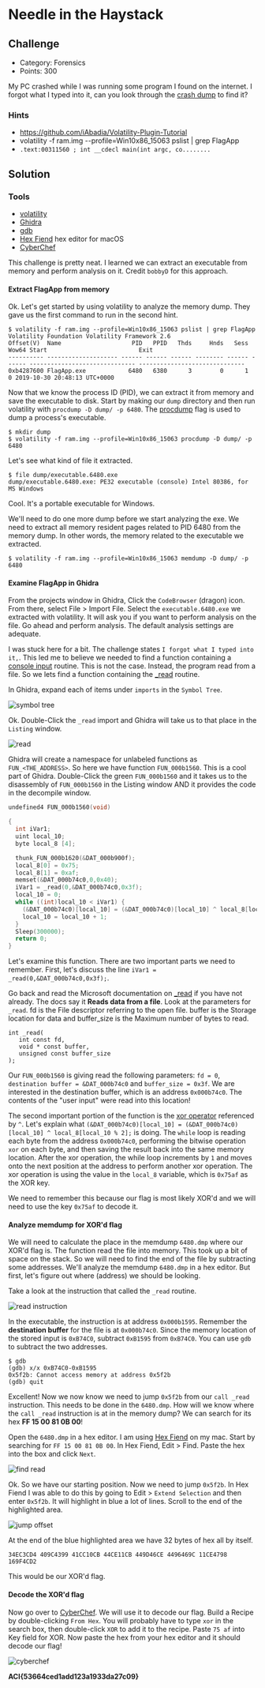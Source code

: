# Needle in the Haystack

## Challenge
* Category: Forensics
* Points: 300

My PC crashed while I was running some program I found on the internet. I forgot what I typed into it, can you look through the [crash dump](https://challenge.acictf.com/static/a409cf13135a1865937dd37c69a81905/ram.img.tar.gz) to find it?

### Hints
* https://github.com/iAbadia/Volatility-Plugin-Tutorial
* volatility -f ram.img --profile=Win10x86_15063 pslist | grep FlagApp
* `.text:00311560 ; int __cdecl main(int argc, co........`


## Solution

### Tools
* [volatility](https://www.volatilityfoundation.org/)
* [Ghidra](https://ghidra-sre.org/)
* [gdb](https://www.gnu.org/software/gdb/)
* [Hex Fiend](https://ridiculousfish.com/hexfiend/) hex editor for macOS
* [CyberChef](https://gchq.github.io/CyberChef/)


This challenge is pretty neat. I learned we can extract an executable from memory and perform analysis on it. Credit `bobbyD` for this approach.


#### Extract FlagApp from memory

Ok. Let's get started by using volatility to analyze the memory dump. They gave us the first command to run in the second hint.

```
$ volatility -f ram.img --profile=Win10x86_15063 pslist | grep FlagApp
Volatility Foundation Volatility Framework 2.6
Offset(V)  Name                    PID   PPID   Thds     Hnds   Sess  Wow64 Start                          Exit
---------- -------------------- ------ ------ ------ -------- ------ ------ ------------------------------ ------------------------------
0xb4287600 FlagApp.exe            6480   6380      3        0      1      0 2019-10-30 20:48:13 UTC+0000
```

Now that we know the process ID (PID), we can extract it from memory and save the executable to disk. Start by making our `dump` directory and then run volatility with `procdump -D dump/ -p 6480`. The [procdump](https://github.com/volatilityfoundation/volatility/wiki/Command-Reference#procdump) flag is used to dump a process's executable.  

```
$ mkdir dump
$ volatility -f ram.img --profile=Win10x86_15063 procdump -D dump/ -p 6480
```

Let's see what kind of file it extracted.

```
$ file dump/executable.6480.exe
dump/executable.6480.exe: PE32 executable (console) Intel 80386, for MS Windows
```

Cool. It's a portable executable for Windows.

We'll need to do one more dump before we start analyzing the exe. We need to extract all memory resident pages related to PID 6480 from the memory dump. In other words, the memory related to the executable we extracted.

```
$ volatility -f ram.img --profile=Win10x86_15063 memdump -D dump/ -p 6480
```

#### Examine FlagApp in Ghidra

From the projects window in Ghidra, Click the `CodeBrowser` (dragon) icon. From there, select File > Import File. Select the `executable.6480.exe` we extracted with volatility. It will ask you if you want to perform analysis on the file. Go ahead and perform analysis. The default analysis settings are adequate.

I was stuck here for a bit. The challenge states `I forgot what I typed into it,`. This led me to believe we needed to find a function containing a [console input](https://docs.microsoft.com/en-us/cpp/c-runtime-library/console-and-port-i-o?view=vs-2019) routine. This is not the case. Instead, the program read from a file. So we lets find a function containing the [_read](https://docs.microsoft.com/en-us/cpp/c-runtime-library/reference/read?view=vs-2019) routine.

In Ghidra, expand each of items under `imports` in the `Symbol Tree`.

![symbol tree](images/symbol_tree.png)

Ok. Double-Click the `_read` import and Ghidra will take us to that place in the `Listing` window.

![read](images/read.png)

Ghidra will create a namespace for unlabeled functions as `FUN_<THE_ADDRESS>`. So here we have function `FUN_000b1560`. This is a cool part of Ghidra. Double-Click the green `FUN_000b1560` and it takes us to the disassembly of `FUN_000b1560` in the Listing window AND it provides the code in the decompile window.

```c
undefined4 FUN_000b1560(void)

{
  int iVar1;
  uint local_10;
  byte local_8 [4];

  thunk_FUN_000b1620(&DAT_000b900f);
  local_8[0] = 0x75;
  local_8[1] = 0xaf;
  memset(&DAT_000b74c0,0,0x40);
  iVar1 = _read(0,&DAT_000b74c0,0x3f);
  local_10 = 0;
  while ((int)local_10 < iVar1) {
    (&DAT_000b74c0)[local_10] = (&DAT_000b74c0)[local_10] ^ local_8[local_10 % 2];
    local_10 = local_10 + 1;
  }
  Sleep(300000);
  return 0;
}
```

Let's examine this function. There are two important parts we need to remember. First, let's discuss the line `iVar1 = _read(0,&DAT_000b74c0,0x3f);`.

Go back and read the Microsoft documentation on [_read](https://docs.microsoft.com/en-us/cpp/c-runtime-library/reference/read?view=vs-2019) if you have not already. The docs say it **Reads data from a file**. Look at the parameters for `_read`. fd is the File descriptor referring to the open file. buffer is the Storage location for data and buffer_size is the Maximum number of bytes to read.

```
int _read(
   int const fd,
   void * const buffer,
   unsigned const buffer_size
);
```

Our `FUN_000b1560` is giving read the following parameters: `fd = 0`, `destination buffer = &DAT_000b74c0` and `buffer_size = 0x3f`. We are interested in the destination buffer, which is an address `0x000b74c0`. The contents of the "user input" were read into this location!

The second important portion of the function is the [xor operator](https://www.programiz.com/c-programming/bitwise-operators) referenced by `^`. Let's explain what `(&DAT_000b74c0)[local_10] = (&DAT_000b74c0)[local_10] ^ local_8[local_10 % 2];` is doing. The `while` loop is reading each byte from the address `0x000b74c0`,  performing the bitwise operation `xor` on each byte, and then saving the result back into the same memory location. After the xor operation, the while loop increments by `1` and moves onto the next position at the address to perform another xor operation. The xor operation is using the value in the `local_8` variable, which is `0x75af` as the XOR key.

We need to remember this because our flag is most likely XOR'd and we will need to use the key `0x75af` to decode it.

#### Analyze memdump for XOR'd flag

We will need to calculate the place in the memdump `6480.dmp` where our XOR'd flag is. The function read the file into memory. This took up a bit of space on the stack. So we will need to find the end of the file by subtracting some addresses. We'll analyze the memdump `6480.dmp` in a hex editor. But first, let's figure out where (address) we should be looking.

Take a look at the instruction that called the `_read` routine.

![read instruction](images/call_read.png)

In the executable, the instruction is at address `0x000b1595`. Remember the **destination buffer** for the file is at `0x000b74c0`. Since the memory location of the stored input is `0xB74C0`, subtract `0xB1595` from `0xB74C0`. You can use `gdb` to subtract the two addresses.

```
$ gdb
(gdb) x/x 0xB74C0-0xB1595
0x5f2b: Cannot access memory at address 0x5f2b
(gdb) quit
```

Excellent! Now we now know we need to jump `0x5f2b` from our `call _read` instruction. This needs to be done in the `6480.dmp`. How will we know where the `call _read` instruction is at in the memory dump? We can search for its hex **FF 15 00 81 0B 00**!

Open the `6480.dmp` in a hex editor. I am using [Hex Fiend](https://ridiculousfish.com/hexfiend/) on my mac. Start by searching for `FF 15 00 81 0B 00`.  In Hex Fiend, Edit > Find. Paste the hex into the box and click `Next`.

![find read](images/find_call_read.png)

Ok. So we have our starting position. Now we need to jump `0x5f2b`. In Hex Fiend I was able to do this by going to Edit > `Extend Selection` and then enter `0x5f2b`. It will highlight in blue a lot of lines. Scroll to the end of the highlighted area.

![jump offset](images/jump_offset.png)


At the end of the blue highlighted area we have 32 bytes of hex all by itself.

```
34EC3CD4 409C4399 41CC10CB 44CE11CB 449D46CE 4496469C 11CE4798 169F4CD2
```

This would be our XOR'd flag.

#### Decode the XOR'd flag

Now go over to [CyberChef](https://gchq.github.io/CyberChef/). We will use it to decode our flag. Build a Recipe by double-clicking `From Hex`. You will probably have to type `xor` in the search box, then double-click `XOR` to add it to the recipe. Paste `75 af` into Key field for XOR. Now paste the hex from your hex editor and it should decode our flag!

![cyberchef](images/cyberchef.png)

**ACI{53664ced1add123a1933da27c09}**
